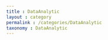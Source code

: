 ```yaml
---
title : DataAnalytic
layout : category
permalink : /categories/DataAnalytic
taxonomy : DataAnalytic
---
```


